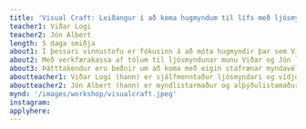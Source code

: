 ```yaml
---
title: 'Visual Craft: Leiðangur í að koma hugmyndum til lífs með ljósmyndun'
teacher1: Viðar Logi
teacher2: Jón Albert
length: 5 daga smiðja
about1: Í þessari vinnustofu er fókusinn á að móta hugmyndir þar sem Viðar og Jón munu hjálpa ykkur að þróa ljósmyndakonsept sem endurspeglar sýn ykkar og stíl. Vinnustofan mun byggja á samvinnu en með samtölum og hugarflugi munum við móta hugmyndir okkar saman um hvernig vinnunni verður háttað.  
about2: Með verkfærakassa af tólum til ljósmyndunar munu Viðar og Jón leiðbeina ykkur í að móta ykkar eigin persónulega stíl þegar að það kemur að ljósmyndun. Viðar og Jón, innblásnir af fantasíu og hugmyndaríkri heimssöpun (world-building), munu vísa ykkur veginn við að þróa ljósmyndakonsept og raungera hinar ótrúlegustu hugmyndir.
about3: Þátttakendur eru beðnir um að koma með eigin stafrænar myndavélar.
aboutteacher1: Viðar Logi (hann) er sjálfmenntaður ljósmyndari og vídjólistamaður. Verk hans snúast um rannsókn á figúratívum formum og eru sett fram á hátt sem ögrar sýn áhorfandans á veruleikanum. Ljósmyndunarstíll hans einkennist af því að eiga við hlutföll og figure-ground (myndgrunn?) á marglaga og nákvæman hátt, sem hann gerir með blöndu af analog og stafrænni tækni og notar oft handgerðan búnað eða annan sem búið er að eiga við á skapandi hátt. Logi hefur unnið með tónlistarkonunni Björk og unnið fyrir hana plötuumslag (plötukover) og leikstýrt þremur tónlistarmyndböndum. Myndsköpun Loga er í beinu samtali við súrrealískt landslag sem hann ólst upp við á nyrsta odda Íslands. List hans býður áhorfandanum að halda í innra ferðalag.
aboutteacher2: Jón Albert (hann) er myndlistarmaður og alþýðulistamaður/jaðarlistamaður (outsider artist) sem vinnur með margs konar miðla. Verk hans byggja á hinu tilfinningalega sambandi og tjáningar milli sín og verksins. Hann er lærður kjólskeri (dressmaker, klæðskeri?) og er þannig saumakona, sem vinnur við búningahönnun fyrir fjölbreytt listræn verkefni og eftir sérpöntun auk þess að hanna föt fyrir hversdagsnotkun. Hann er heillaður af margvíslegu notagildi og tilgangi hvers hlutar og safnar þess vegna og nýtir fjölbreytt efni fyrir hvert verkefni. 
mynd: '/images/workshop/visualcraft.jpeg'
instagram: 
applyhere: 
---
```

